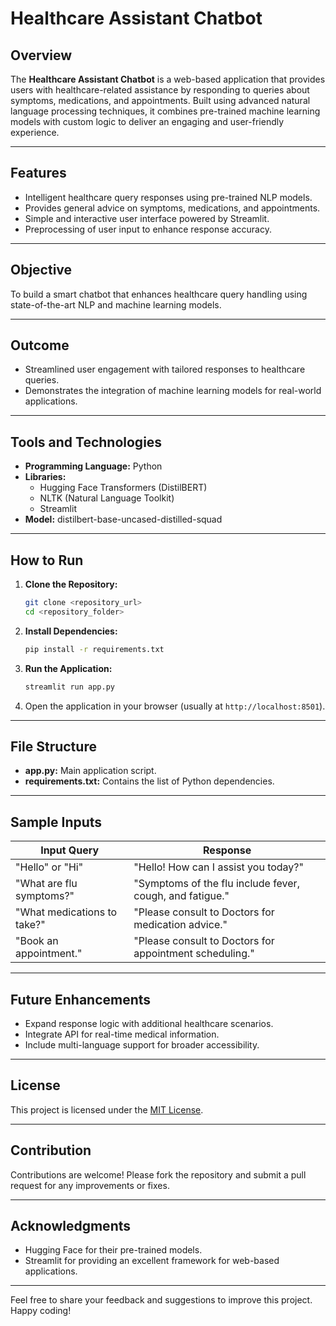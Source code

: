 # Healthcare Assistant Chatbot

## Overview
The **Healthcare Assistant Chatbot** is a web-based application that provides users with healthcare-related assistance by responding to queries about symptoms, medications, and appointments. Built using advanced natural language processing techniques, it combines pre-trained machine learning models with custom logic to deliver an engaging and user-friendly experience.

---

## Features
- Intelligent healthcare query responses using pre-trained NLP models.
- Provides general advice on symptoms, medications, and appointments.
- Simple and interactive user interface powered by Streamlit.
- Preprocessing of user input to enhance response accuracy.

---

## Objective
To build a smart chatbot that enhances healthcare query handling using state-of-the-art NLP and machine learning models.

---

## Outcome
- Streamlined user engagement with tailored responses to healthcare queries.
- Demonstrates the integration of machine learning models for real-world applications.

---

## Tools and Technologies
- **Programming Language:** Python
- **Libraries:**
  - Hugging Face Transformers (DistilBERT)
  - NLTK (Natural Language Toolkit)
  - Streamlit
- **Model:** distilbert-base-uncased-distilled-squad

---

## How to Run
1. **Clone the Repository:**
   ```bash
   git clone <repository_url>
   cd <repository_folder>
   ```

2. **Install Dependencies:**
   ```bash
   pip install -r requirements.txt
   ```

3. **Run the Application:**
   ```bash
   streamlit run app.py
   ```

4. Open the application in your browser (usually at `http://localhost:8501`).

---

## File Structure
- **app.py:** Main application script.
- **requirements.txt:** Contains the list of Python dependencies.

---

## Sample Inputs
| Input Query                | Response                                                                 |
|----------------------------|-------------------------------------------------------------------------|
| "Hello" or "Hi"           | "Hello! How can I assist you today?"                                   |
| "What are flu symptoms?"  | "Symptoms of the flu include fever, cough, and fatigue."                |
| "What medications to take?"| "Please consult to Doctors for medication advice."                     |
| "Book an appointment."    | "Please consult to Doctors for appointment scheduling."                |

---

## Future Enhancements
- Expand response logic with additional healthcare scenarios.
- Integrate API for real-time medical information.
- Include multi-language support for broader accessibility.

---

## License
This project is licensed under the [MIT License](LICENSE).

---

## Contribution
Contributions are welcome! Please fork the repository and submit a pull request for any improvements or fixes.

---

## Acknowledgments
- Hugging Face for their pre-trained models.
- Streamlit for providing an excellent framework for web-based applications.

---

Feel free to share your feedback and suggestions to improve this project. Happy coding!

